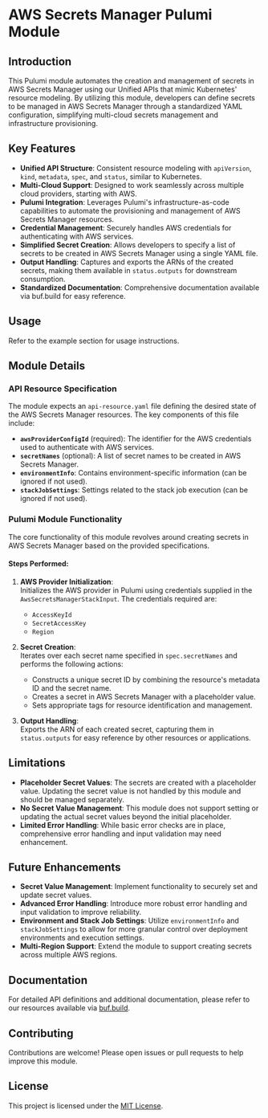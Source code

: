 # AWS Secrets Manager Pulumi Module

## Introduction

This Pulumi module automates the creation and management of secrets in AWS Secrets Manager using our Unified APIs that mimic Kubernetes' resource modeling. By utilizing this module, developers can define secrets to be managed in AWS Secrets Manager through a standardized YAML configuration, simplifying multi-cloud secrets management and infrastructure provisioning.

## Key Features

- **Unified API Structure**: Consistent resource modeling with `apiVersion`, `kind`, `metadata`, `spec`, and `status`, similar to Kubernetes.
- **Multi-Cloud Support**: Designed to work seamlessly across multiple cloud providers, starting with AWS.
- **Pulumi Integration**: Leverages Pulumi's infrastructure-as-code capabilities to automate the provisioning and management of AWS Secrets Manager resources.
- **Credential Management**: Securely handles AWS credentials for authenticating with AWS services.
- **Simplified Secret Creation**: Allows developers to specify a list of secrets to be created in AWS Secrets Manager using a single YAML file.
- **Output Handling**: Captures and exports the ARNs of the created secrets, making them available in `status.outputs` for downstream consumption.
- **Standardized Documentation**: Comprehensive documentation available via buf.build for easy reference.

## Usage

Refer to the example section for usage instructions.

## Module Details

### API Resource Specification

The module expects an `api-resource.yaml` file defining the desired state of the AWS Secrets Manager resources. The key components of this file include:

- **`awsProviderConfigId`** (required): The identifier for the AWS credentials used to authenticate with AWS services.
- **`secretNames`** (optional): A list of secret names to be created in AWS Secrets Manager.
- **`environmentInfo`**: Contains environment-specific information (can be ignored if not used).
- **`stackJobSettings`**: Settings related to the stack job execution (can be ignored if not used).

### Pulumi Module Functionality

The core functionality of this module revolves around creating secrets in AWS Secrets Manager based on the provided specifications.

#### Steps Performed:

1. **AWS Provider Initialization**:  
   Initializes the AWS provider in Pulumi using credentials supplied in the `AwsSecretsManagerStackInput`. The credentials required are:

   - `AccessKeyId`
   - `SecretAccessKey`
   - `Region`

2. **Secret Creation**:  
   Iterates over each secret name specified in `spec.secretNames` and performs the following actions:

   - Constructs a unique secret ID by combining the resource's metadata ID and the secret name.
   - Creates a secret in AWS Secrets Manager with a placeholder value.
   - Sets appropriate tags for resource identification and management.

3. **Output Handling**:  
   Exports the ARN of each created secret, capturing them in `status.outputs` for easy reference by other resources or applications.

## Limitations

- **Placeholder Secret Values**: The secrets are created with a placeholder value. Updating the secret value is not handled by this module and should be managed separately.
- **No Secret Value Management**: This module does not support setting or updating the actual secret values beyond the initial placeholder.
- **Limited Error Handling**: While basic error checks are in place, comprehensive error handling and input validation may need enhancement.

## Future Enhancements

- **Secret Value Management**: Implement functionality to securely set and update secret values.
- **Advanced Error Handling**: Introduce more robust error handling and input validation to improve reliability.
- **Environment and Stack Job Settings**: Utilize `environmentInfo` and `stackJobSettings` to allow for more granular control over deployment environments and execution settings.
- **Multi-Region Support**: Extend the module to support creating secrets across multiple AWS regions.

## Documentation

For detailed API definitions and additional documentation, please refer to our resources available via [buf.build](https://buf.build).

## Contributing

Contributions are welcome! Please open issues or pull requests to help improve this module.

## License

This project is licensed under the [MIT License](LICENSE).
